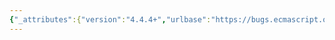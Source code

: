 ```yaml
---
{"_attributes":{"version":"4.4.4+","urlbase":"https://bugs.ecmascript.org/","maintainer":"dherman@mozilla.com"},"bug":{"bug_id":195,"creation_ts":"2011-08-07 15:16:00 -0700","short_desc":"13: \"productions\"","delta_ts":"2011-08-30 11:38:19 -0700","product":"Draft for 6th Edition","component":"editorial issue","version":"Rev 2: July 25, 2011 Draft","rep_platform":"All","op_sys":"All","bug_status":"RESOLVED","resolution":"FIXED","priority":"Normal","bug_severity":"minor","everconfirmed":true,"reporter":{"uid":"jmdyck","name":"Michael Dyck"},"assigned_to":{"uid":"allen","name":"Allen Wirfs-Brock"},"long_desc":[{"commentid":419,"comment_count":0,"who":{"uid":"jmdyck","name":"Michael Dyck"},"bug_when":"2011-08-07 15:16:37 -0700","thetext":"13 Function Definition\n\nsays:\n    The static semantics of the productions\n        FormalParameter : Identifier are: ...\nand\n    The static semantics of the productions\n        FormalParameter : Identifier Initialiser are: ...\n\nIn each case, change \"productions\" to \"production\"."},{"commentid":443,"comment_count":1,"who":{"uid":"allen","name":"Allen Wirfs-Brock"},"bug_when":"2011-08-30 11:38:19 -0700","thetext":"corrected in working draft"}]}}
---
```

